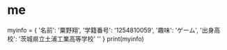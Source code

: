 # me
myinfo = {
    '名前': '粟野翔',
    '学籍番号': '1254810059',
    '趣味': 'ゲーム',
    '出身高校': '茨城県立土浦工業高等学校'
    ''
}
print(myinfo)

 
